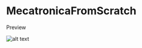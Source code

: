 # MecatronicaFromScratch

Preview

![alt text](https://github.com/maxponmar/MecatronicaFromScratch/blob/[master]/PreviewImages/HomePreview?raw=true)
